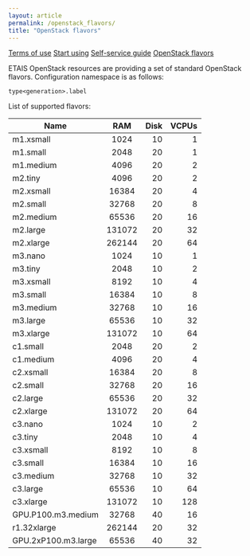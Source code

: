 ```yaml
---
layout: article
permalink: /openstack_flavors/
title: "OpenStack flavors"
---
```


<a href="../terms_of_use/" class="btn-info"> Terms of use</a>
<a href="../start_using/" class="btn-info"> Start using</a>
<a href="../self_service/" class="btn-info"> Self-service guide</a>
<a href="../openstack_flavors/" class="btn-success"> OpenStack flavors</a>

ETAIS OpenStack resources are providing a set of standard OpenStack flavors. Configuration namespace
is as follows:

```type<generation>.label```


List of supported flavors:

| Name                |    RAM | Disk | VCPUs |
| -------- |:-----:| -----:| -----:|
| m1.xsmall           |   1024 |   10 |     1 |
| m1.small            |   2048 |   20 |     1 |
| m1.medium           |   4096 |   20 |     2 |
| m2.tiny             |   4096 |   20 |     2 |
| m2.xsmall           |  16384 |   20 |     4 |
| m2.small            |  32768 |   20 |     8 |
| m2.medium           |  65536 |   20 |    16 |
| m2.large            | 131072 |   20 |    32 |
| m2.xlarge           | 262144 |   20 |    64 |
| m3.nano             |   1024 |   10 |     1 |
| m3.tiny             |   2048 |   10 |     2 |
| m3.xsmall           |   8192 |   10 |     4 |
| m3.small            |  16384 |   10 |     8 |
| m3.medium           |  32768 |   10 |    16 |
| m3.large            |  65536 |   10 |    32 |
| m3.xlarge           | 131072 |   10 |    64 |
| c1.small            |   2048 |   20 |     2 |
| c1.medium           |   4096 |   20 |     4 |
| c2.xsmall           |  16384 |   20 |     8 |
| c2.small            |  32768 |   20 |    16 |
| c2.large            |  65536 |   20 |    32 |
| c2.xlarge           | 131072 |   20 |    64 |
| c3.nano             |   1024 |   10 |     2 |
| c3.tiny             |   2048 |   10 |     4 |
| c3.xsmall           |   8192 |   10 |     8 |
| c3.small            |  16384 |   10 |    16 |
| c3.medium           |  32768 |   10 |    32 |
| c3.large            |  65536 |   10 |    64 |
| c3.xlarge           | 131072 |   10 |   128 |
| GPU.P100.m3.medium  |  32768 |   40 |    16 |
| r1.32xlarge         | 262144 |   20 |    32 |
| GPU.2xP100.m3.large |  65536 |   40 |    32 |
